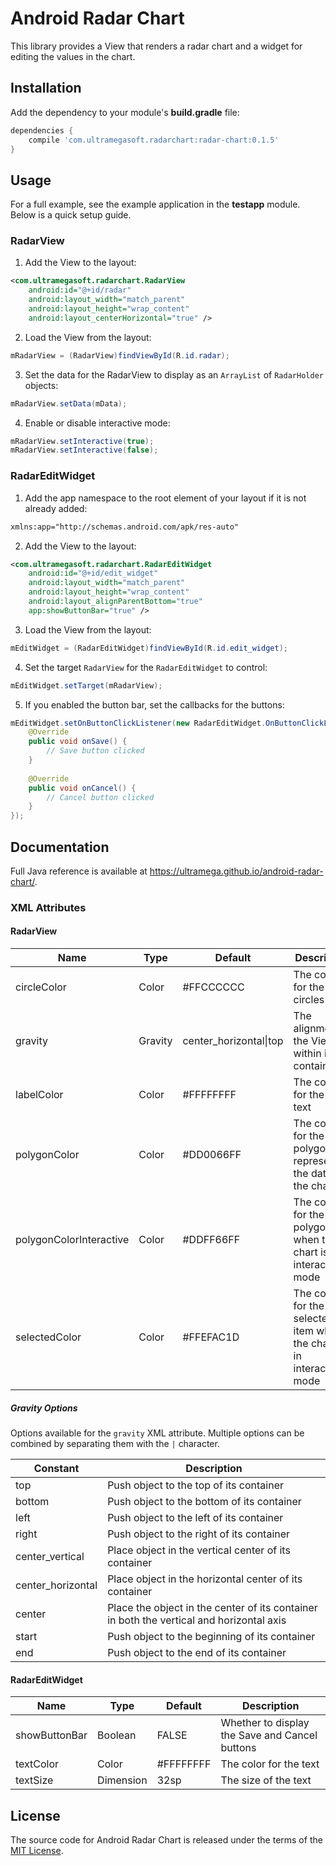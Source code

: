 # Android Radar Chart

This library provides a View that renders a radar chart and a widget for editing the values in the chart.

## Installation

Add the dependency to your module's **build.gradle** file:

```gradle
dependencies {
    compile 'com.ultramegasoft.radarchart:radar-chart:0.1.5'
}
```

## Usage

For a full example, see the example application in the **testapp** module. Below is a quick setup guide.

### RadarView

   1. Add the View to the layout:

```xml
<com.ultramegasoft.radarchart.RadarView
    android:id="@+id/radar"
    android:layout_width="match_parent"
    android:layout_height="wrap_content"
    android:layout_centerHorizontal="true" />
```

   2. Load the View from the layout:

```java
mRadarView = (RadarView)findViewById(R.id.radar);
```

   3. Set the data for the RadarView to display as an `ArrayList` of `RadarHolder` objects:

```java
mRadarView.setData(mData);
```

   4. Enable or disable interactive mode:

```java
mRadarView.setInteractive(true);
mRadarView.setInteractive(false);
```

### RadarEditWidget

   1. Add the app namespace to the root element of your layout if it is not already added:

```xml
xmlns:app="http://schemas.android.com/apk/res-auto"
```

   2. Add the View to the layout:

```xml
<com.ultramegasoft.radarchart.RadarEditWidget
    android:id="@+id/edit_widget"
    android:layout_width="match_parent"
    android:layout_height="wrap_content"
    android:layout_alignParentBottom="true"
    app:showButtonBar="true" />
```

   3. Load the View from the layout:

```java
mEditWidget = (RadarEditWidget)findViewById(R.id.edit_widget);
```

   4. Set the target `RadarView` for the `RadarEditWidget` to control:

```java
mEditWidget.setTarget(mRadarView);
```

   5. If you enabled the button bar, set the callbacks for the buttons:

```java
mEditWidget.setOnButtonClickListener(new RadarEditWidget.OnButtonClickListener() {
    @Override
    public void onSave() {
        // Save button clicked
    }
    
    @Override
    public void onCancel() {
        // Cancel button clicked
    }
});
```

## Documentation

Full Java reference is available at https://ultramega.github.io/android-radar-chart/.

### XML Attributes

#### RadarView

| Name                    | Type    | Default                | Description                                                           |
|-------------------------|---------|------------------------|-----------------------------------------------------------------------|
| circleColor             | Color   | #FFCCCCCC              | The color for the circles                                             |
| gravity                 | Gravity | center_horizontal\|top | The alignment of the View within its container                        |
| labelColor              | Color   | #FFFFFFFF              | The color for the label text                                          |
| polygonColor            | Color   | #DD0066FF              | The color for the polygon representing the data in the chart          |
| polygonColorInteractive | Color   | #DDFF66FF              | The color for the polygon when the chart is in interactive mode       |
| selectedColor           | Color   | #FFEFAC1D              | The color for the selected item when the chart is in interactive mode |

##### Gravity Options

Options available for the `gravity` XML attribute. Multiple options can be combined by separating them with the `|` character.

| Constant          | Description                                                                              |
|-------------------|------------------------------------------------------------------------------------------|
| top               | Push object to the top of its container                                                  |
| bottom            | Push object to the bottom of its container                                               |
| left              | Push object to the left of its container                                                 |
| right             | Push object to the right of its container                                                |
| center_vertical   | Place object in the vertical center of its container                                     |
| center_horizontal | Place object in the horizontal center of its container                                   |
| center            | Place the object in the center of its container in both the vertical and horizontal axis |
| start             | Push object to the beginning of its container                                            |
| end               | Push object to the end of its container                                                  | 

#### RadarEditWidget

| Name          | Type      | Default   | Description                                    |
|---------------|-----------|-----------|------------------------------------------------|
| showButtonBar | Boolean   | FALSE     | Whether to display the Save and Cancel buttons |
| textColor     | Color     | #FFFFFFFF | The color for the text                         |
| textSize      | Dimension | 32sp      | The size of the text                           |

## License

The source code for Android Radar Chart is released under the terms of the [MIT License](http://sguidetti.mit-license.org/).
